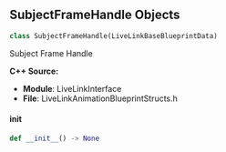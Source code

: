 ## SubjectFrameHandle Objects

```python
class SubjectFrameHandle(LiveLinkBaseBlueprintData)
```

Subject Frame Handle

**C++ Source:**

- **Module**: LiveLinkInterface
- **File**: LiveLinkAnimationBlueprintStructs.h

<a id="unreal.SubjectFrameHandle.__init__"></a>

#### __init__

```python
def __init__() -> None
```

<a id="unreal.WidgetCarouselNavigationBarStyle"></a>